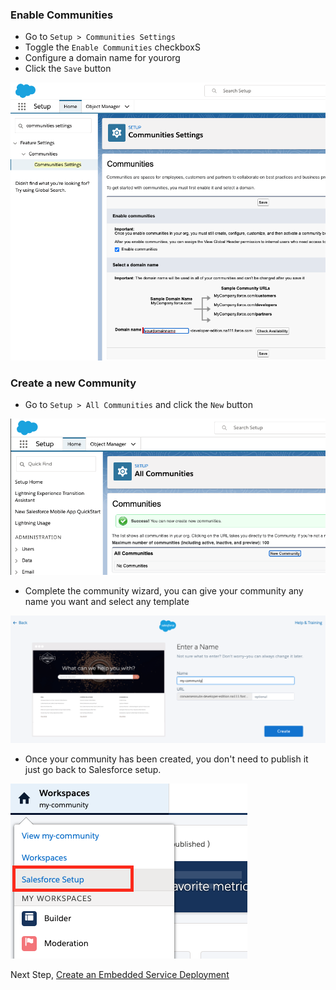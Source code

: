 ### Enable Communities

- Go to `Setup > Communities Settings`
- Toggle the `Enable Communities` checkboxS
- Configure a domain name for yourorg
- Click the `Save` button

![Communities](/docs/images/communities/community-pref.png?raw=true)

### Create a new Community

- Go to `Setup > All Communities` and click the `New` button

![Communities](/docs/images/communities/new-community-button.png?raw=true)

- Complete the community wizard, you can give your community any name you want and select any template

![Communities](/docs/images/communities/new-community-wizard.png?raw=true)

- Once your community has been created, you don't need to publish it just go back to Salesforce setup. 

![Communities](/docs/images/communities/communities-exit.png?raw=true)


Next Step, [Create an Embedded Service Deployment](EmbeddedService.md)